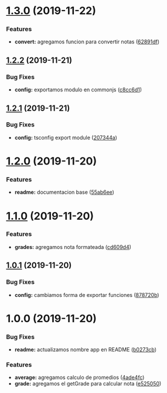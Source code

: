 # [1.3.0](https://github.com/eclass/grade-scales/compare/v1.2.2...v1.3.0) (2019-11-22)


### Features

* **convert:** agregamos funcion para convertir notas ([62891df](https://github.com/eclass/grade-scales/commit/62891df6e0bfda1747744f74fb55819546d4533b))

## [1.2.2](https://github.com/eclass/grade-scales/compare/v1.2.1...v1.2.2) (2019-11-21)


### Bug Fixes

* **config:** exportamos modulo en commonjs ([c8cc6d1](https://github.com/eclass/grade-scales/commit/c8cc6d1019501be782459e1f922f549c7a8e60c8))

## [1.2.1](https://github.com/eclass/grade-scales/compare/v1.2.0...v1.2.1) (2019-11-21)


### Bug Fixes

* **config:** tsconfig export module ([207344a](https://github.com/eclass/grade-scales/commit/207344a7eb077db56c4f0deb5d8c4dddb6cb4290))

# [1.2.0](https://github.com/eclass/grade-scales/compare/v1.1.0...v1.2.0) (2019-11-20)


### Features

* **readme:** documentacion base ([55ab6ee](https://github.com/eclass/grade-scales/commit/55ab6ee850162df268fc609fda5acc5f6e048ea2))

# [1.1.0](https://github.com/eclass/grade-scales/compare/v1.0.1...v1.1.0) (2019-11-20)


### Features

* **grades:** agregamos nota formateada ([cd609d4](https://github.com/eclass/grade-scales/commit/cd609d4390b0cafe2828f707df2948a42067070d))

## [1.0.1](https://github.com/eclass/grade-scales/compare/v1.0.0...v1.0.1) (2019-11-20)


### Bug Fixes

* **config:** cambiamos forma de exportar funciones ([878720b](https://github.com/eclass/grade-scales/commit/878720b8a9888a479c091e40cbda701fcaf2d98a))

# 1.0.0 (2019-11-20)


### Bug Fixes

* **readme:** actualizamos nombre app en README ([b0273cb](https://github.com/eclass/grade-scales/commit/b0273cbd96d236655120d467711c478e4a9b24d9))


### Features

* **average:** agregamos calculo de promedios ([4ade4fc](https://github.com/eclass/grade-scales/commit/4ade4fc5e7871a6d10fb1d979e06149277b4299e))
* **grade:** agregamos el getGrade para calcular nota ([e525050](https://github.com/eclass/grade-scales/commit/e525050e69a493d0b9c04deab2d7cb604d46cbb0))

